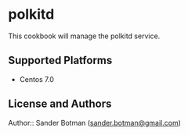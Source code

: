 # polkitd

This cookbook will manage the polkitd service.

## Supported Platforms

* Centos 7.0

## License and Authors

Author:: Sander Botman (<sander.botman@gmail.com>)
